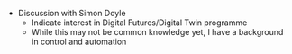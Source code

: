- Discussion with Simon Doyle
	- Indicate interest in Digital Futures/Digital Twin programme
	- While this may not be common knowledge yet, I have a background in control and automation